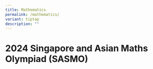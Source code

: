 ```yaml
---
title: Mathematics
permalink: /mathematics/
variant: tiptap
description: ""
---
```

<h1>2024 Singapore and Asian Maths Olympiad (SASMO)</h1>
<p></p>